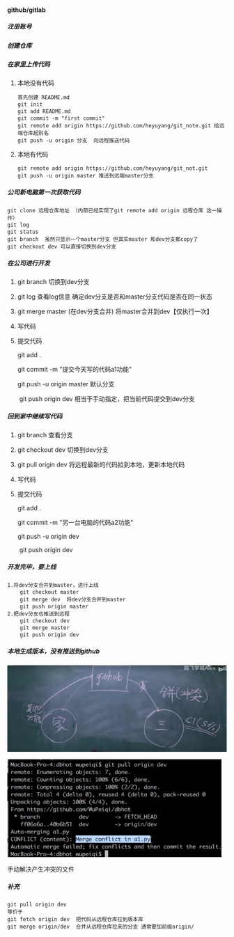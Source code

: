 #### github/gitlab

##### 注册账号

#####  创建仓库

##### 在家里上传代码

1. 本地没有代码

   ```
   首先创建 README.md
   git init 
   git add README.md
   git commit -m "first commit"
   git remote add origin https://github.com/heyuyang/git_note.git 给远端仓库起别名
   git push -u origin 分支  向远程推送代码
   ```

2. 本地有代码

   ```
   git remote add origin https://github.com/heyuyang/git_not.git
   git push -u origin master 推送到远端master分支
   ```

##### 公司新电脑第一次获取代码

```
git clone 远程仓库地址 （内部已经实现了git remote add origin 远程仓库 这一操作）
git log
git status
git branch  虽然只显示一个master分支 但其实master 和dev分支都copy了 
git checkout dev 可以直接切换到dev分支
```

##### 在公司进行开发

1. git branch 切换到dev分支

2. git log 查看log信息 确定dev分支是否和master分支代码是否在同一状态

3. git merge master (在dev分支合并)  将master合并到dev【仅执行一次】

4. 写代码

5. 提交代码

   git add .

   git commit -m "提交今天写的代码a1功能"

   git push -u origin master  默认分支

   ​             git push origin dev 相当于手动指定，把当前代码提交到dev分支

##### 回到家中继续写代码

1. git branch 查看分支

2. git checkout dev  切换到dev分支

3. git pull origin dev  将远程最新的代码拉到本地，更新本地代码

4. 写代码

5. 提交代码

   git add .

   git commit -m "另一台电脑的代码a2功能"

   git push -u origin dev

   ​                git push origin dev

##### 开发完毕，要上线

```
1.将dev分支合并到master，进行上线
	git checkout master
	git merge dev  将dev分支合并到master
	git push origin master
2.把dev分支也推送到远程
	git checkout dev
	git merge master
	git push origin dev
```

##### 本地生成版本，没有推送到github

![image-20220327090951943](picture/image-20220327090951943.png)

![image-20220327091203805](picture/image-20220327091203805.png)

手动解决产生冲突的文件

##### 补充

```
git pull origin dev
等价于
git fetch origin dev  把代码从远程仓库拉到版本库
git merge origin/dev  合并从远程仓库拉来的分支 通常要加前缀origin/
```

